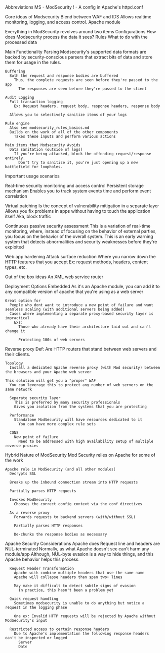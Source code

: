 Abbreviations
  MS - ModSecurity
  ! - A config in Apache's httpd.conf

Core ideas of Modsecurity
  Blend between WAF and IDS
  Allows realtime monitoring, logging, and access control.
  Apache module

  Everything in ModSecurity revolves around two items
    Configurations
      How does Modsecurity process the data it sees?
    Rules
      What to do with the processed data
      
  Main Functionality
    Parsing
      Modsecurity's supported data formats are backed by security-conscious parsers that extract bits of data and store them for usage in the rules.

    Buffering
      Both the request and response bodies are buffered
        Thus, the complete requests are seen before they're passed to the app
          The responses are seen before they're passed to the client

    Audit Logging
      Full transaction logging
        Ex: Request headers, request body, response headers, response body

      Allows you to selectively sanitize items of your logs

    Rule engine
      Also see modsecurity_rules_basics.md
      Builds on the work of all of the other components
        Takes these inputs and perform various actions

    Main items that Modsecurity Avoids
      Data sanitation (outside of logs)
        If you're being attacked, block the offending request/response entirely.
          Don't try to sanitize it, you're just opening up a new battlefield for loopholes.

  
Important usage scenarios

  Real-time security monitoring and access control
    Persistent storage mechanism
      Enables you to track system events time and perform event correlation

  Virtual patching
    Is the concept of vulnerability mitigation in a separate layer
      Allows you fix problems in apps without having to touch the application itself
        Aka, block traffic

  Continuous passive security assessment
    This is a variation of real-time monitoring, where, instead of focusing on the behavior of external parties, you focus on the behavior of the overall system.
      This is an early warning system that detects abnormalities and security weaknesses before they're exploited

  Web app hardening
    Attack surface reduction
      Where you narrow down the HTTP features that you accept
        Ex: request methods, headers, content types, etc.

  Out of the box ideas
    An XML web service router

Deployment Options
  Embedded
    As it's an Apache module, you can add it to any compatible version of apache that you're using as a web server

    Great option for
      People who dont want to introduce a new point of failure and want seamless scaling (with additional servers being added)
      Cases where implementing a separate proxy-based security layer is impractical
        Exs:
          Those who already have their architecture laid out and can't change it

          Protecting 100s of web servers
          

  Reverse proxy
    Def: Are HTTP routers that stand between web servers and their clients.

    Topology
      Install a dedicated Apache reverse proxy (with Mod security) between the browsers and your Apache web server

    This solution will get you a "proper" WAF
      You can leverage this to protect any number of web servers on the same network

      Separate security layer
        This is preferred by many security professionals
        Gives you isolation from the systems that you are protecting

      Performance
        Standalone ModSecurity will have resources dedicated to it
          You can have more complex rule sets

      CONS
        New point of failure
          Need to be addressed with high availability setup of multiple reverse proxies

Hybrid Nature of ModSecurity
  Mod Security relies on Apache for some of the work
    
    Apache role in ModSecurity (and all other modules)
      Decrypts SSL
      
      Breaks up the inbound connection stream into HTTP requests

      Partially parses HTTP requests

      Invokes ModSecurity
        Chooses the correct config context via the conf directives

      As a reverse proxy
        Forwards requests to backend servers (with/without SSL)
        
        Partially parses HTTP responses

        De-chunks the response bodies as necessary

Apache Security Considerations
  Apache does
    Request line and headers are NUL-terminated
      Normally, as what Apache doesn't see can't harm any module/app
        Although, NUL-byte evasion is a way to hide things, and this Apache behavior helps this process.

      Request Header Transformation
        Apache with combine multiple headers that use the same name
        Apache will collapse headers than span two+ lines

        May make it difficult to detect subtle signs of evasion
          In practice, this hasn't been a problem yet

      Quick request handling
        Sometimes modsecurity is unable to do anything but notice a request in the logging phase

        One ex: Invalid HTTP requests will be rejected by Apache without ModSecurity's input

      Restricted access to certain response headers
        Due to Apache's implementation the following response headers can't be inspected or logged
          Server
          Date


